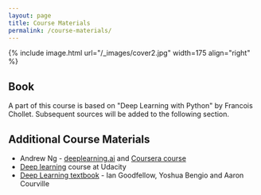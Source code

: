 ```yaml
---
layout: page
title: Course Materials
permalink: /course-materials/
---
```


{% include image.html url="/_images/cover2.jpg" width=175 align="right" %}

## Book

A part of this course is based on "Deep Learning with Python" by Francois Chollet.
Subsequent sources will be added to the following section.
 
<!-- Alan Turing and Noam Chomsky: Very Famous Book -->

## Additional Course Materials

* Andrew Ng - [deeplearning.ai](www.deeplearning.ai) and [Coursera course](https://www.coursera.org/specializations/deep-learning)
* [Deep learning](https://eu.udacity.com/course/deep-learning--ud730) course at Udacity
* [Deep Learning textbook](https://www.deeplearningbook.org/) - Ian Goodfellow, Yoshua Bengio and Aaron Courville  

